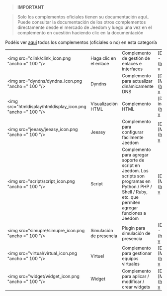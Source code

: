 
>**IMPORTANT**

>Solo los complementos oficiales tienen su documentación aquí.. Puede consultar la documentación de los otros complementos directamente desde el mercado de Jeedom y luego una vez en el complemento en cuestión haciendo clic en la documentación


Podéis ver [aquí](https://market.jeedom.com/index.php?v=d&p=market&type=plugin&categorie=programming) todos los complementos (oficiales o no) en esta categoría

| | | | |
|--- | --- | --- | ---|
|<img src="clink/clink_icon.png "ancho =" 100 "/>|Haga clic en el enlace|Complemento de gestión de enlaces e interfaces|[Documentación](tintineo / índice.md) - [Mercado](https://market.jeedom.com/index.php?v = d & p = market_display & id = 1867)|
|<img src="dyndns/dyndns_icon.png "ancho =" 100 "/>|Dyndns|Complemento para actualizar dinámicamente DNS|[Documentación](dyndns / index.md) - [Mercado](https://market.jeedom.com/index.php?v = d & p = market_display & id = 1928)|
|<img src="htmldisplay/htmldisplay_icon.png "ancho =" 100 "/>|Visualización HTML|Complemento HTML|[Documentación](htmldisplay / index.md) - [Mercado](https://market.jeedom.com/index.php?v = d & p = market_display & id = 3843)|
|<img src="jeeasy/jeeasy_icon.png "ancho =" 100 "/>|Jeeasy|Complemento para configurar fácilmente Jeedom|[Documentación](jeeasy / index.md) - [Mercado](https://market.jeedom.com/index.php?v = d & p = market_display & id = 3828)|
|<img src="script/script_icon.png "ancho =" 100 "/>|Script|Complemento para agregar soporte de script en Jeedom. Los scripts son programas en Python / PHP / Shell / Ruby, etc. que permiten agregar funciones a Jeedom|[Documentación](guión / índice.md) - [Mercado](https://market.jeedom.com/index.php?v = d & p = market_display & id = 20)|
|<img src="simupre/simupre_icon.png "ancho =" 100 "/>|Simulación de presencia|Plugin para simulación de presencia|[Documentación](simupre / index.md) - [Mercado](https://market.jeedom.com/index.php?v = d & p = market_display & id = 3762)|
|<img src="virtual/virtual_icon.png "ancho =" 100 "/>|Virtuel|Complemento para gestionar equipos virtuales|[Documentación](virtual / índice.md) - [Mercado](https://market.jeedom.com/index.php?v = d & p = market_display & id = 21)|
|<img src="widget/widget_icon.png "ancho =" 100 "/>|Widget|Complemento para aplicar / modificar / crear widgets|[Documentación](widget / índice.md) - [Mercado](https://market.jeedom.com/index.php?v = d & p = market_display & id = 9)|
